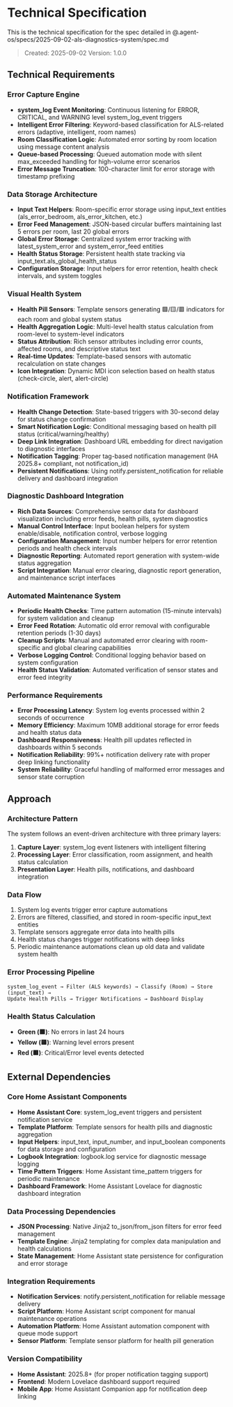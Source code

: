 # Technical Specification

This is the technical specification for the spec detailed in @.agent-os/specs/2025-09-02-als-diagnostics-system/spec.md

> Created: 2025-09-02
> Version: 1.0.0

## Technical Requirements

### Error Capture Engine
- **system_log Event Monitoring**: Continuous listening for ERROR, CRITICAL, and WARNING level system_log_event triggers
- **Intelligent Error Filtering**: Keyword-based classification for ALS-related errors (adaptive, intelligent, room names)
- **Room Classification Logic**: Automated error sorting by room location using message content analysis
- **Queue-based Processing**: Queued automation mode with silent max_exceeded handling for high-volume error scenarios
- **Error Message Truncation**: 100-character limit for error storage with timestamp prefixing

### Data Storage Architecture
- **Input Text Helpers**: Room-specific error storage using input_text entities (als_error_bedroom, als_error_kitchen, etc.)
- **Error Feed Management**: JSON-based circular buffers maintaining last 5 errors per room, last 20 global errors
- **Global Error Storage**: Centralized system error tracking with latest_system_error and system_error_feed entities
- **Health Status Storage**: Persistent health state tracking via input_text.als_global_health_status
- **Configuration Storage**: Input helpers for error retention, health check intervals, and system toggles

### Visual Health System
- **Health Pill Sensors**: Template sensors generating 🟩/🟨/🟥 indicators for each room and global system status
- **Health Aggregation Logic**: Multi-level health status calculation from room-level to system-level indicators
- **Status Attribution**: Rich sensor attributes including error counts, affected rooms, and descriptive status text
- **Real-time Updates**: Template-based sensors with automatic recalculation on state changes
- **Icon Integration**: Dynamic MDI icon selection based on health status (check-circle, alert, alert-circle)

### Notification Framework  
- **Health Change Detection**: State-based triggers with 30-second delay for status change confirmation
- **Smart Notification Logic**: Conditional messaging based on health pill status (critical/warning/healthy)
- **Deep Link Integration**: Dashboard URL embedding for direct navigation to diagnostic interfaces
- **Notification Tagging**: Proper tag-based notification management (HA 2025.8+ compliant, not notification_id)
- **Persistent Notifications**: Using notify.persistent_notification for reliable delivery and dashboard integration

### Diagnostic Dashboard Integration
- **Rich Data Sources**: Comprehensive sensor data for dashboard visualization including error feeds, health pills, system diagnostics
- **Manual Control Interface**: Input boolean helpers for system enable/disable, notification control, verbose logging
- **Configuration Management**: Input number helpers for error retention periods and health check intervals  
- **Diagnostic Reporting**: Automated report generation with system-wide status aggregation
- **Script Integration**: Manual error clearing, diagnostic report generation, and maintenance script interfaces

### Automated Maintenance System
- **Periodic Health Checks**: Time pattern automation (15-minute intervals) for system validation and cleanup
- **Error Feed Rotation**: Automatic old error removal with configurable retention periods (1-30 days)
- **Cleanup Scripts**: Manual and automated error clearing with room-specific and global clearing capabilities
- **Verbose Logging Control**: Conditional logging behavior based on system configuration
- **Health Status Validation**: Automated verification of sensor states and error feed integrity

### Performance Requirements
- **Error Processing Latency**: System log events processed within 2 seconds of occurrence
- **Memory Efficiency**: Maximum 10MB additional storage for error feeds and health status data
- **Dashboard Responsiveness**: Health pill updates reflected in dashboards within 5 seconds
- **Notification Reliability**: 99%+ notification delivery rate with proper deep linking functionality
- **System Reliability**: Graceful handling of malformed error messages and sensor state corruption

## Approach

### Architecture Pattern
The system follows an event-driven architecture with three primary layers:
1. **Capture Layer**: system_log event listeners with intelligent filtering
2. **Processing Layer**: Error classification, room assignment, and health status calculation
3. **Presentation Layer**: Health pills, notifications, and dashboard integration

### Data Flow
1. System log events trigger error capture automations
2. Errors are filtered, classified, and stored in room-specific input_text entities
3. Template sensors aggregate error data into health pills
4. Health status changes trigger notifications with deep links
5. Periodic maintenance automations clean up old data and validate system health

### Error Processing Pipeline
```
system_log_event → Filter (ALS keywords) → Classify (Room) → Store (input_text) → 
Update Health Pills → Trigger Notifications → Dashboard Display
```

### Health Status Calculation
- **Green (🟩)**: No errors in last 24 hours
- **Yellow (🟨)**: Warning level errors present
- **Red (🟥)**: Critical/Error level events detected

## External Dependencies

### Core Home Assistant Components
- **Home Assistant Core**: system_log_event triggers and persistent notification service
- **Template Platform**: Template sensors for health pills and diagnostic aggregation
- **Input Helpers**: input_text, input_number, and input_boolean components for data storage and configuration
- **Logbook Integration**: logbook.log service for diagnostic message logging
- **Time Pattern Triggers**: Home Assistant time_pattern triggers for periodic maintenance
- **Dashboard Framework**: Home Assistant Lovelace for diagnostic dashboard integration

### Data Processing Dependencies
- **JSON Processing**: Native Jinja2 to_json/from_json filters for error feed management
- **Template Engine**: Jinja2 templating for complex data manipulation and health calculations
- **State Management**: Home Assistant state persistence for configuration and error storage

### Integration Requirements
- **Notification Services**: notify.persistent_notification for reliable message delivery
- **Script Platform**: Home Assistant script component for manual maintenance operations
- **Automation Platform**: Home Assistant automation component with queue mode support
- **Sensor Platform**: Template sensor platform for health pill generation

### Version Compatibility
- **Home Assistant**: 2025.8+ (for proper notification tagging support)
- **Frontend**: Modern Lovelace dashboard support required
- **Mobile App**: Home Assistant Companion app for notification deep linking